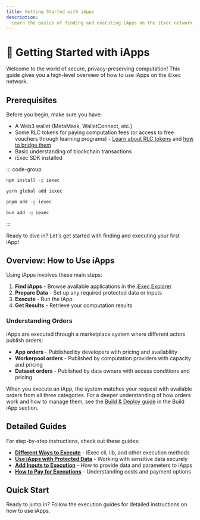 ```yaml
---
title: Getting Started with iApps
description:
  Learn the basics of finding and executing iApps on the iExec network
---
```


# 🚀 Getting Started with iApps

Welcome to the world of secure, privacy-preserving computation! This guide gives
you a high-level overview of how to use iApps on the iExec network.

## Prerequisites

Before you begin, make sure you have:

- A Web3 wallet (MetaMask, WalletConnect, etc.)
- Some RLC tokens for paying computation fees (or access to free vouchers
  through learning programs) - [Learn about RLC tokens](/get-started/rlc) and
  [how to bridge them](/get-started/tooling-and-explorers/bridge)
- Basic understanding of blockchain transactions
- iExec SDK installed

::: code-group

```sh [npm]
npm install -g iexec
```

```sh [yarn]
yarn global add iexec
```

```sh [pnpm]
pnpm add -g iexec
```

```sh [bun]
bun add -g iexec
```

:::

Ready to dive in? Let's get started with finding and executing your first iApp!

## Overview: How to Use iApps

Using iApps involves these main steps:

1. **Find iApps** - Browse available applications in the
   [iExec Explorer](/get-started/tooling-and-explorers/iexec-explorer)
2. **Prepare Data** - Set up any required protected data or inputs
3. **Execute** - Run the iApp
4. **Get Results** - Retrieve your computation results

### Understanding Orders

iApps are executed through a marketplace system where different actors publish
orders:

- **App orders** - Published by developers with pricing and availability
- **Workerpool orders** - Published by computation providers with capacity and
  pricing
- **Dataset orders** - Published by data owners with access conditions and
  pricing

When you execute an iApp, the system matches your request with available orders
from all three categories. For a deeper understanding of how orders work and how
to manage them, see the
[Build & Deploy guide](/guides/build-iapp/build-&-deploy) in the Build iApp
section.

## Detailed Guides

For step-by-step instructions, check out these guides:

- **[Different Ways to Execute](/guides/use-iapp/different-ways-to-execute)** -
  iExec cli, lib, and other execution methods
- **[Use iApps with Protected Data](/guides/use-iapp/use-iapp-with-protected-data)** -
  Working with sensitive data securely
- **[Add Inputs to Execution](/guides/use-iapp/add-inputs-to-execution)** - How
  to provide data and parameters to iApps
- **[How to Pay for Executions](/guides/use-iapp/how-to-pay-executions)** -
  Understanding costs and payment options

## Quick Start

Ready to jump in? Follow the execution guides for detailed instructions on how
to use iApps.

<script setup>
import ImageViewer from '@/components/ImageViewer.vue';

// Assets
import appViewImage from '@/assets/tooling-&-explorers/iexec-explorer/app-view.png';
</script>
